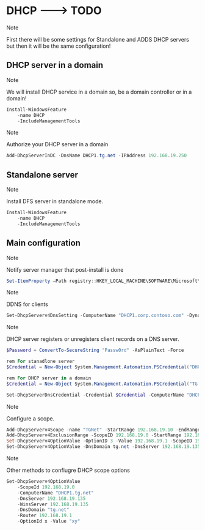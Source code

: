 # DHCP ---> TODO

> [!NOTE]
> First there will be some settings for Standalone and ADDS DHCP servers but then it will be the same configuration!

## DHCP server in a domain

> [!NOTE]
> We will install DHCP service in a domain so, be a domain controller or in a domain!

```powershell
Install-WindowsFeature
    -name DHCP
    -IncludeManagementTools
```

> [!NOTE]
> Authorize your DHCP server in a domain

```powershell
Add-DhcpServerInDC -DnsName DHCP1.tg.net -IPAddress 192.168.19.250
```

## Standalone server

> [!NOTE]
> Install DFS server in standalone mode.

```powershell
Install-WindowsFeature
    -name DHCP
    -IncludeManagementTools
```

## Main configuration

> [!NOTE]
> Notify server manager that post-install is done

```powershell
Set-ItemProperty –Path registry::HKEY_LOCAL_MACHINE\SOFTWARE\Microsoft\ServerManager\Roles\12 –Name ConfigurationState –Value 2
```

> [!NOTE]
> DDNS for clients

```powershell
Set-DhcpServerv4DnsSetting -ComputerName "DHCP1.corp.contoso.com" -DynamicUpdates "Always" -DeleteDnsRRonLeaseExpiry $True\
```

> [!NOTE]
> DHCP server registers or unregisters client records on a DNS server.

```powershell
$Password = ConvertTo-SecureString "Passw0rd" -AsPlainText -Force

rem For stanadlone server
$Credential = New-Object System.Management.Automation.PSCredential("DHCP1\Administrator", $Password)

rem For DHCP server in a domain
$Credential = New-Object System.Management.Automation.PSCredential("TG.NET\Administrator", $Password)

Set-DhcpServerDnsCredential -Credential $Credential -ComputerName "DHCP1.tg.net"
```

> [!NOTE]
> Configure a scope.

```powershell
Add-DhcpServerv4Scope -name "TGNet" -StartRange 192.168.19.10 -EndRange 192.168.19.254 -SubnetMask 255.255.255.0 -State Active
Add-DhcpServerv4ExclusionRange -ScopeID 192.168.19.0 -StartRange 192.168.19.128 -EndRange 192.168.19.254
Set-DhcpServerv4OptionValue -OptionID 3 -Value 192.168.19.1 -ScopeID 192.168.19.0 -ComputerName DHCP1.tg.net
Set-DhcpServerv4OptionValue -DnsDomain tg.net -DnsServer 192.168.19.135
```

> [!NOTE]
> Other methods to confiugre DHCP scope options

```powershell
Set-DhcpServerv4OptionValue
    -ScopeId 192.168.19.0
    -ComputerName "DHCP1.tg.net"
    -DnsServer 192.168.19.135
    -WinsServer 192.168.19.135
    -DnsDomain "tg.net"
    -Router 192.168.19.1
    -OptionId x -Value "xy"
```
